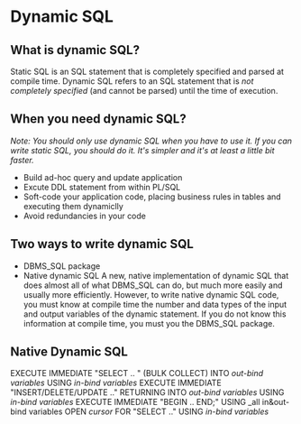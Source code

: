 # Dynamic SQL
## What is dynamic SQL?
Static SQL is an SQL statement that is completely specified and parsed at compile time.
Dynamic SQL refers to an SQL statement that is *not completely specified* (and cannot be parsed) until the time of execution.

## When you need dynamic SQL?
_Note: You should only use dynamic SQL when you have to use it. If you can write static SQL, you should do it. It's simpler and it's at least a little bit faster._

* Build ad-hoc query and update application
* Excute DDL statement from within PL/SQL
* Soft-code your application code, placing business rules in tables and executing them dynamiclly
* Avoid redundancies in your code

## Two ways to write dynamic SQL
* DBMS_SQL package
* Native dynamic SQL
A new, native implementation of dynamic SQL that does almost all of what DBMS_SQL can do, but much more easily and usually more efficiently.
However, to write native dynamic SQL code, you must know at compile time the number and data types of the input and output variables of the dynamic statement. If you do not know this information at compile time, you must you the DBMS_SQL package.

## Native Dynamic SQL
EXECUTE IMMEDIATE "SELECT .. " (BULK COLLECT) INTO _out-bind variables_ USING _in-bind variables_
EXECUTE IMMEDIATE "INSERT/DELETE/UPDATE .." RETURNING INTO _out-bind variables_ USING _in-bind variables_
EXECUTE IMMEDIATE "BEGIN .. END;" USING _all in&out-bind variables
OPEN _cursor_ FOR "SELECT .." USING _in-bind variables_
